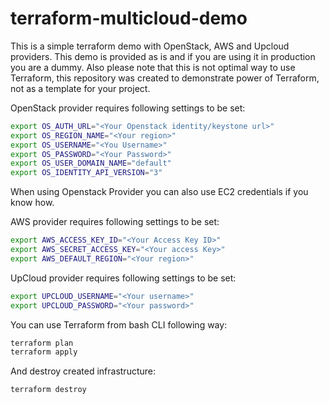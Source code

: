 # terraform-multicloud-demo
This is a simple terraform demo with OpenStack, AWS and Upcloud providers. This demo is provided as is and if you are using it in production you are a dummy. Also please note that this is not optimal way to use Terraform, this repository was created to demonstrate power of Terraform, not as a template for your project.

OpenStack provider requires following settings to be set:
```bash
export OS_AUTH_URL="<Your Openstack identity/keystone url>"
export OS_REGION_NAME="<Your region>"
export OS_USERNAME="<You Username>"
export OS_PASSWORD="<Your Password>"
export OS_USER_DOMAIN_NAME="default"
export OS_IDENTITY_API_VERSION="3"
```
When using Openstack Provider you can also use EC2 credentials if you know how.

AWS provider requires following settings to be set:

```bash
export AWS_ACCESS_KEY_ID="<Your Access Key ID>"
export AWS_SECRET_ACCESS_KEY="<Your access Key>"
export AWS_DEFAULT_REGION="<Your region>"
```

UpCloud provider requires following settings to be set:
```bash
export UPCLOUD_USERNAME="<Your username>"
export UPCLOUD_PASSWORD="<Your password>"
```
You can use Terraform from bash CLI following way:

```bash
terraform plan
terraform apply
```
And destroy created infrastructure:

```bash
terraform destroy
```
